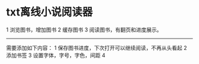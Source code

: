 # txt离线小说阅读器

1 浏览图书，增加图书
2 缓存图书
3 阅读图书，有翻页和进度展示。

----------------
需要添加如下内容：
1 保存图书进度，下次打开可以继续阅读，不再从头看起
2 添加书签
3 设置字体，字号，字色，间距
4 